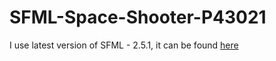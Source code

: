 # SFML-Space-Shooter-P43021
I use latest version of SFML - 2.5.1, it can be found [here](https://www.sfml-dev.org/download.php)

